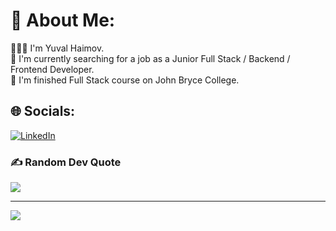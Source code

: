 # 💫 About Me:
 🙋🏽‍♂️ I'm Yuval Haimov.<br>
🔭 I'm currently searching for a job as a Junior Full Stack / Backend / Frontend Developer.<br>
🌱 I'm finished Full Stack course on John Bryce College.


## 🌐 Socials:
[![LinkedIn](https://img.shields.io/badge/LinkedIn-%230077B5.svg?logo=linkedin&logoColor=white)](https://www.linkedin.com/in/yuval-haimov/) 

### ✍️ Random Dev Quote
![](https://quotes-github-readme.vercel.app/api?type=horizontal&theme=radical)

---
[![](https://visitcount.itsvg.in/api?id=yuvalhaimov1&icon=0&color=0)](https://visitcount.itsvg.in)
